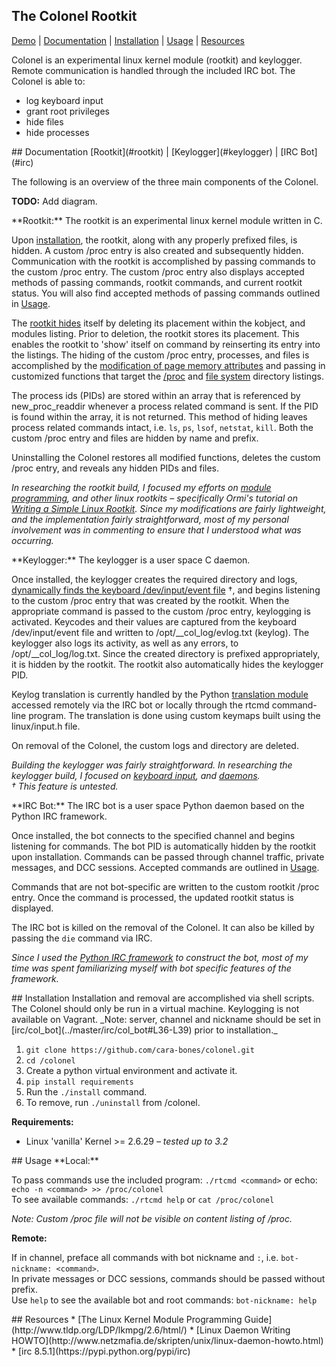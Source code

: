 ## The Colonel Rootkit
[Demo](showterm.io/13720f013d95a0ceeb05f#fast) | [Documentation](#documentation) | [Installation](#installation) | [Usage](#usage) | [Resources](#resources)  

Colonel is an experimental linux kernel module (rootkit) and keylogger. Remote communication is handled through the included IRC bot. The Colonel is able to:  
* log keyboard input
* grant root privileges
* hide files
* hide processes


<a name="documentation"/>
## Documentation
[Rootkit](#rootkit) | [Keylogger](#keylogger) | [IRC Bot](#irc)  

The following is an overview of the three main components of the Colonel.

**TODO:** Add diagram.

<a name="rootkit"/>
**Rootkit:**  
The rootkit is an experimental linux kernel module written in C. 

Upon [installation](#installation), the rootkit, along with any properly prefixed files, is hidden. 
A custom /proc entry is also created and subsequently hidden. Communication with the rootkit is accomplished by passing commands to the custom /proc entry. The custom /proc entry also displays accepted methods of passing commands, rootkit commands, and current rootkit status. You will also find accepted methods of passing commands outlined in [Usage](#usage).  

The [rootkit hides](../master/lkm/rootkit.c#L52-L65) itself by deleting its placement within the kobject, and modules listing. Prior to deletion, the rootkit stores its placement. This enables the rootkit to 'show' itself on command by reinserting its entry into the listings. The hiding of the custom /proc entry, processes, and files is accomplished by the [modification of page memory attributes](../master/lkm/rootkit.c#L82-L96) and passing in customized functions that target the [/proc](../master/lkm/rootkit.c#L100-L119) and [file system](../master/lkm/rootkit.c#L121-L132) directory listings.  

The process ids (PIDs) are stored within an array that is referenced by new_proc_readdir whenever a process related command is sent. If the PID is found within the array, it is not returned. This method of hiding leaves process related commands intact, i.e. `ls`, `ps`, `lsof`, `netstat`, `kill`. Both the custom /proc entry and files are hidden by name and prefix.  

Uninstalling the Colonel restores all modified functions, deletes the custom /proc entry, and reveals any hidden PIDs and files.

_In researching the rootkit build, I focused my efforts on [module programming](http://www.tldp.org/LDP/lkmpg/2.6/html/), and other linux rootkits – specifically Ormi's tutorial on [Writing a Simple Linux Rootkit](http://w3.cs.jmu.edu/kirkpams/550-f12/papers/linux_rootkit.pdf). Since my modifications are fairly lightweight, and the implementation fairly straightforward, most of my personal involvement was in commenting to ensure that I understood what was occurring._


<a name="keylogger"/>
**Keylogger:**  
The keylogger is a user space C daemon. 

Once installed, the keylogger creates the required directory and logs, [dynamically finds the keyboard /dev/input/event file](../master/lkm/col_kl.c#L117-L140) †, and begins listening to the custom /proc entry that was created by the rootkit. When the appropriate command is passed to the custom /proc entry, keylogging is activated. Keycodes and their values are captured from the keyboard /dev/input/event file and written to /opt/__col_log/evlog.txt (keylog). The keylogger also logs its activity, as well as any errors, to /opt/__col_log/log.txt.
Since the created directory is prefixed appropriately, it is hidden by the rootkit. The rootkit also automatically hides the keylogger PID.

Keylog translation is currently handled by the Python [translation module](../master/irc/key.py) accessed remotely via the IRC bot or locally through the rtcmd command-line program. The translation is done using custom keymaps built using the linux/input.h file.

On removal of the Colonel, the custom logs and directory are deleted.

_Building the keylogger was fairly straightforward. In researching the keylogger build, I focused on [keyboard input](http://stackoverflow.com/questions/3662368/dev-input-keyboard-format), and [daemons](http://www.netzmafia.de/skripten/unix/linux-daemon-howto.html)._  
_† This feature is untested._


<a name="irc"/>
**IRC Bot:**  
The IRC bot is a user space Python daemon based on the Python IRC framework. 

Once installed, the bot connects to the specified channel and begins listening for commands. The bot PID is automatically hidden by the rootkit upon installation. Commands can be passed through channel traffic, private messages, and DCC sessions. Accepted commands are outlined in [Usage](#usage).  

Commands that are not bot-specific are written to the custom rootkit /proc entry. Once the command is processed, the updated rootkit status is displayed.

The IRC bot is killed on the removal of the Colonel. It can also be killed by passing the `die` command via IRC.  

_Since I used the [Python IRC framework](https://pypi.python.org/pypi/irc) to construct the bot, most of my time was spent familiarizing myself with bot specific features of the framework._


<a name="installation"/>
## Installation
Installation and removal are accomplished via shell scripts. The Colonel should only be run in a virtual machine. Keylogging is not available on Vagrant.   
_Note: server, channel and nickname should be set in [irc/col_bot](../master/irc/col_bot#L36-L39) prior to installation._

1. `git clone https://github.com/cara-bones/colonel.git`
2. `cd /colonel`
3. Create a python virtual environment and activate it.
3. `pip install requirements`
4. Run the `./install` command.  
3. To remove, run `./uninstall` from /colonel.

**Requirements:**
* Linux 'vanilla' Kernel >= 2.6.29 _– tested up to 3.2_

<a name="usage"/>
## Usage
**Local:**

To pass commands use the included program: `./rtcmd <command>` or echo: `echo -n <command> >> /proc/colonel`  
To see available commands: `./rtcmd help` or `cat /proc/colonel`  

_Note: Custom /proc file will not be visible on content listing of /proc._


**Remote:**

If in channel, preface all commands with bot nickname and `:`, i.e. `bot-nickname: <command>`.  
In private messages or DCC sessions, commands should be passed without prefix.  
Use `help` to see the  available bot and root commands: `bot-nickname: help`

<a name="resources"/>
## Resources
* [The Linux Kernel Module Programming Guide](http://www.tldp.org/LDP/lkmpg/2.6/html/)
* [Linux Daemon Writing HOWTO](http://www.netzmafia.de/skripten/unix/linux-daemon-howto.html)
* [irc 8.5.1](https://pypi.python.org/pypi/irc)
